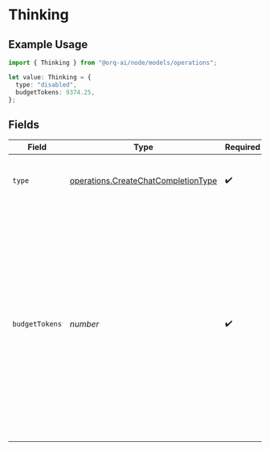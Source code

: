 # Thinking

## Example Usage

```typescript
import { Thinking } from "@orq-ai/node/models/operations";

let value: Thinking = {
  type: "disabled",
  budgetTokens: 9374.25,
};
```

## Fields

| Field                                                                                                                                                                                                                         | Type                                                                                                                                                                                                                          | Required                                                                                                                                                                                                                      | Description                                                                                                                                                                                                                   |
| ----------------------------------------------------------------------------------------------------------------------------------------------------------------------------------------------------------------------------- | ----------------------------------------------------------------------------------------------------------------------------------------------------------------------------------------------------------------------------- | ----------------------------------------------------------------------------------------------------------------------------------------------------------------------------------------------------------------------------- | ----------------------------------------------------------------------------------------------------------------------------------------------------------------------------------------------------------------------------- |
| `type`                                                                                                                                                                                                                        | [operations.CreateChatCompletionType](../../models/operations/createchatcompletiontype.md)                                                                                                                                    | :heavy_check_mark:                                                                                                                                                                                                            | Enables or disables the thinking mode capability                                                                                                                                                                              |
| `budgetTokens`                                                                                                                                                                                                                | *number*                                                                                                                                                                                                                      | :heavy_check_mark:                                                                                                                                                                                                            | Determines how many tokens the model can use for its internal reasoning process. Larger budgets can enable more thorough analysis for complex problems, improving response quality. Must be ≥1024 and less than `max_tokens`. |